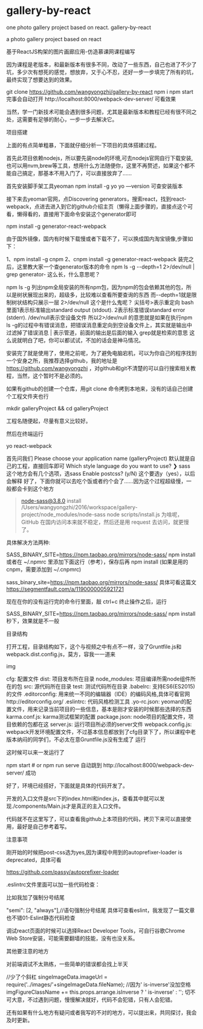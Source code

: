 # gallery-by-react
one photo gallery project based on react.
gallery-by-react

a photo gallery project based on react

基于ReactJS构架的图片画廊应用-仿造慕课网课程编写

因为课程是老版本，和最新版本有很多不同，改动了一些东西，自己也进了不少了坑，多少次有想死的感觉，想放弃，又于心不忍，还好一步一步填完了所有的坑，最终实现了想要达到的效果。

git clone https://github.com/wangyongzhi/gallery-by-react
npm i
npm start
完事会自动打开 http://localhost:8000/webpack-dev-server/ 可看效果

当然，学一门新技术可能会遇到很多问题，尤其是最新版本和教程已经有很不同之处，这需要有足够的耐心，一步一步去解决它。

项目搭建

上面的有点简单粗暴，下面就仔细分析一下项目的具体搭建过程。

首先此项目依赖nodejs，所以要先装node的环境,可去nodejs官网自行下载安装,也可以用nvm,brew等工具，想用什么方法随便你，这里不再赘述，如果这个都不能自己搞定，那基本不用入门了，可以直接放弃了……

首先安装脚手架工具yeoman npm install -g yo yo —version 可查安装版本

接下来去yeoman官网，点Discovering generators，搜索react，找到react-webpack，点进去进入到它的github介绍主页（懒得上面步骤的，直接点这个可看，懒得看的，直接用下面命令安装这个generator即可

npm install -g generator-react-webpack

由于国外镜像，国内有时候下载慢或者下载不了，可以换成国内淘宝镜像,步骤如下：

1、npm install -g cnpm
2、cnpm install -g generator-react-webpack
装完之后，这里教大家一个查generator版本的命令 npm ls -g --depth=1 2>/dev/null | grep generator- 这么长，什么意思呢？

npm ls -g 列出npm全局安装的所有npm包，因为npm的包会依赖其他的包，所以是树状展现出来的，超级多，比较难以查看所要查询的东西
而--depth=1就是限制树状结构只展示一层
2>/dev/null 这个是什么鬼呢？
尖括号>表示重定向
bash里面1表示标准输出standard output (stdout).
2表示标准错误standard error (stderr).
/dev/null表示空设备文件
所以2>/dev/null 的意思就是如果在执行npm ls -g的过程中有错误消息，把错误消息重定向到空设备文件上，其实就是输出中过滤掉了错误消息
| 表示管道，前面的输出是后面的输入
grep就是检索的意思
这么说就明白了吧，你可以都试试，不加的话会是神马情况。

安装完了就是使用了，使用之前呢，为了避免电脑宕机，可以为你自己的程序找到一个安身之所，我推荐选择github，我的地址是 https://github.com/wangyongzhi ，对github和git不清楚的可以自行搜索相关教程，当然，这个暂时不是必须的。

如果有github的创建一个仓库，用git clone 命令拷到本地来，没有的话自己创建个工程文件夹也行

mkdir galleryProject && cd galleryProject

工程名随便起，尽量有意义比较好。

然后在终端运行

yo react-webpack

首先问我们
Please choose your application name (galleryProject)
	默认就是自己的工程，直接回车即可
Which style language do you want to use? 
❯ sass 
	这个地方会有几个选项，选sass
Enable postcss? (y/N) 
	这个要选y（yes），以后会解释
好了，下面你就可以去吃个饭或者约个会了……因为这个过程超级慢，一般都会卡到这个地方

> node-sass@3.8.0 install /Users/wangyongzhi/2016/workspace/gallery-project/node_modules/node-sass
> node scripts/install.js
为啥呢，GitHub 在国内访问本来就不稳定，然后还是用 request 去访问，就更慢了。

具体解决方法两种:

SASS_BINARY_SITE=https://npm.taobao.org/mirrors/node-sass/ npm install
或者在 ~/.npmrc 里添加下面这行（参考），保存后再 npm install (如果是用的 cnpm，需要添加到 ~/.cnpmrc)

sass_binary_site=https://npm.taobao.org/mirrors/node-sass/
具体可看这篇文 https://segmentfault.com/a/1190000005921721

现在在你的没有运行完的命令行里面，敲 ctrl+c 终止操作之后，运行

SASS_BINARY_SITE=https://npm.taobao.org/mirrors/node-sass/ npm install
秒下，效果就是不一般

目录结构

打开工程，目录结构如下，这个与视频之中有点不一样，没了Gruntfile.js和webpack.dist.config.js，莫方，容我一一道来

img

cfg: 配置文件
dist: 项目发布所在目录
node_modules: 项目编译所需node组件所在的包
src: 源代码所在目录
test: 测试代码所在目录
.babelrc: 支持ES6(ES2015)的文件
.editorconfig: 用来统一不同的编辑器（IDE）的编码风格,具体可看官网http://editorconfig.org/
.eslintrc: 代码风格检测工具
.yo-rc.json: yeoman的配置文件，用来记录当前项目的一些信息，基本是刚才安装的时候那些选择的东西
karma.conf.js: karma测试框架的配置
package.json: node项目的配置文件，项目依赖的包都在这
server.js: 运行项目所必须的server文件
webpack.config.js: webpack开发环境配置文件，不过基本信息都放到了cfg目录下了，所以课程中老版本纳闷的同学们，不必太在意Gruntfile.js没有生成了
运行

这时候可以来一发运行了

npm start # or
npm run serve
自动跳到 http://localhost:8000/webpack-dev-server/ 成功

好了，环境已经搭好，下面就是具体的代码开发了。

开发的入口文件是src下的index.html和index.js，查看其中就可以发现./components/Main.js才是真正的主入口文件。

代码就不在这里写了，可以查看我github上本项目的代码，拷贝下来可以直接使用，最好是自己参考着写。

注意事项

刚开始的时候把post-css选为yes,因为课程中用到的autoprefixer-loader is deprecated，具体可看

https://github.com/passy/autoprefixer-loader

.eslintrc文件里面可以加一些代码检查：

比如我加了强制分号结尾

"semi": [2, "always"],//语句强制分号结尾
具体可查看eslint，我发现了一篇文章也不错01-Eslint静态代码检查

调试react页面的时候可以选择React Developer Tools，可自行谷歌Chrome Web Store安装，可能需要翻墙的技能，没有也没关系。

其他要注意的地方

对前端调试不太熟练，一些简单的错误都会找上半天

//少了个斜杠
singeImageData.imageUrl = require('../images/'+singeImageData.fileName);
//因为' is-inverse'没加空格
imgFigureClassName += this.props.arrange.isInverse ? ' is-inverse' : '';
切不可大意，不过遇到问题，慢慢解决就好，代码不会犯错，只有人会犯错。

还有如果有什么地方有疑问或者我写的不对的地方，可以提出来，共同探讨，我会及时更新。

